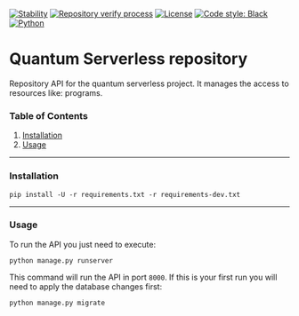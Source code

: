 [![Stability](https://img.shields.io/badge/stability-alpha-f4d03f.svg)](https://github.com/Qiskit-Extensions/quantum-serverless/releases)
[![Repository verify process](https://github.com/Qiskit-Extensions/quantum-serverless/actions/workflows/repository-verify.yaml/badge.svg)](https://github.com/Qiskit-Extensions/quantum-serverless/actions/workflows/repository-verify.yaml)
[![License](https://img.shields.io/github/license/qiskit-community/quantum-prototype-template?label=License)](https://github.com/qiskit-community/quantum-prototype-template/blob/main/LICENSE.txt)
[![Code style: Black](https://img.shields.io/badge/Code%20style-Black-000.svg)](https://github.com/psf/black)
[![Python](https://img.shields.io/badge/3.8%20%7C%203.9%20%7C%203.10-informational)](https://www.python.org/)

# Quantum Serverless repository

Repository API for the quantum serverless project.
It manages the access to resources like: programs.

### Table of Contents

1. [Installation](#installation)
2. [Usage](#usage)

----------------------------------------------------------------------------------------------------

### Installation

```shell
pip install -U -r requirements.txt -r requirements-dev.txt
```

----------------------------------------------------------------------------------------------------

### Usage

To run the API you just need to execute:

```shell
python manage.py runserver 
```

This command will run the API in port `8000`. 
If this is your first run you will need to apply the database changes first:

```shell
python manage.py migrate
```
